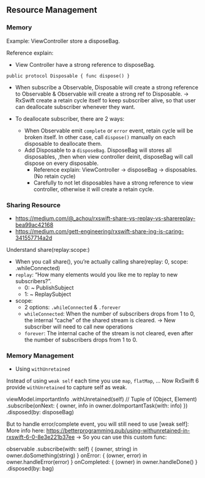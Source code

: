 ## Resource Management

### Memory

Example: ViewController store a disposeBag.

Reference explain:
 - View Controller have a strong reference to disposeBag.

`
    public protocol Disposable {
        func dispose()
    }
`

 - When subscribe a Observable, Disposable will create a strong reference to Observable & Observable will create a strong ref to Disposable.
 -> RxSwift create a retain cycle itself to keep subscriber alive, so that user can deallocate subscriber whenever they want.
 
 - To deallocate subscriber, there are 2 ways:
    - When Observable emit `complete` or `error` event, retain cycle will be broken itself. In other case, call `dispose()` manually on each disposable to deallocate them.
    - Add Disposable to a `disposeBag`. DisposeBag will stores all disposables, ,then when view controller deinit, disposeBag will call dispose on every disposable.
        - Reference explain: ViewController -> disposeBag -> disposables. (No retain cycle)
        - Carefully to not let disposables have a strong reference to view controller, otherwise it will create a retain cycle.

### Sharing Resource

- https://medium.com/@_achou/rxswift-share-vs-replay-vs-sharereplay-bea99ac42168
- https://medium.com/gett-engineering/rxswift-share-ing-is-caring-341557714a2d

Understand share(replay:scope:)

- When you call share(), you’re actually calling share(replay: 0, scope: .whileConnected)
- `replay`:  “How many elements would you like me to replay to new subscribers?”.
    - 0: ~ PublishSubject
    - 1: ~ ReplaySubject
- scope:
    - 2 options: `.whileConnected` & `.forever`
    - `whileConnected`: When the number of subscribers drops from 1 to 0, the internal “cache” of the shared stream is cleared. -> New subscriber will need to call new operations
    - `forever`: The internal cache of the stream is not cleared, even after the number of subscribers drops from 1 to 0.

### Memory Management
- Using `withUnretained`

Instead of using `weak self` each time you use `map`, `flatMap`, ... Now RxSwift 6 provide `withUnretained` to capture self as weak.

viewModel.importantInfo
  .withUnretained(self) // Tuple of (Object, Element)
  .subscribe(onNext: { owner, info in 
    owner.doImportantTask(with: info)
  })
  .disposed(by: disposeBag)

But to handle error/complete event, you will still need to use [weak self]: More info here: https://betterprogramming.pub/using-withunretained-in-rxswift-6-0-8e3e221b37ee
-> So you can use this custom func:

observable
        .subscribe(with: self) { (owner, string) in
            owner.doSomething(string)
        } onError: { (owner, error) in
            owner.handleError(error)
        } onCompleted: { (owner) in
            owner.handleDone()
        }
        .disposed(by: bag)

